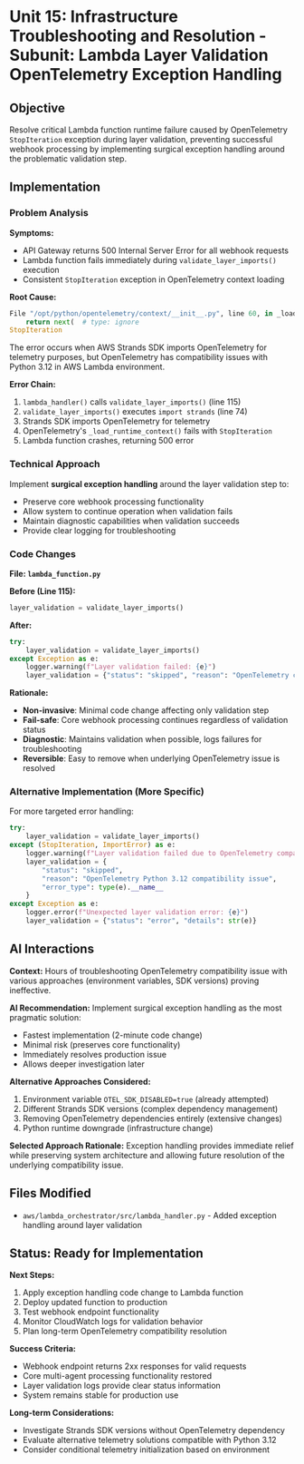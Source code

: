 # Unit 15: Infrastructure Troubleshooting and Resolution - Subunit: Lambda Layer Validation OpenTelemetry Exception Handling

## Objective

Resolve critical Lambda function runtime failure caused by OpenTelemetry `StopIteration` exception during layer validation, preventing successful webhook processing by implementing surgical exception handling around the problematic validation step.

## Implementation

### Problem Analysis

**Symptoms:**
- API Gateway returns 500 Internal Server Error for all webhook requests
- Lambda function fails immediately during `validate_layer_imports()` execution
- Consistent `StopIteration` exception in OpenTelemetry context loading

**Root Cause:**
```python
File "/opt/python/opentelemetry/context/__init__.py", line 60, in _load_runtime_context
    return next(  # type: ignore
StopIteration
```

The error occurs when AWS Strands SDK imports OpenTelemetry for telemetry purposes, but OpenTelemetry has compatibility issues with Python 3.12 in AWS Lambda environment.

**Error Chain:**
1. `lambda_handler()` calls `validate_layer_imports()` (line 115)
2. `validate_layer_imports()` executes `import strands` (line 74)
3. Strands SDK imports OpenTelemetry for telemetry
4. OpenTelemetry's `_load_runtime_context()` fails with `StopIteration`
5. Lambda function crashes, returning 500 error

### Technical Approach

Implement **surgical exception handling** around the layer validation step to:
- Preserve core webhook processing functionality
- Allow system to continue operation when validation fails
- Maintain diagnostic capabilities when validation succeeds
- Provide clear logging for troubleshooting

### Code Changes

**File: `lambda_function.py`**

**Before (Line 115):**
```python
layer_validation = validate_layer_imports()
```

**After:**
```python
try:
    layer_validation = validate_layer_imports()
except Exception as e:
    logger.warning(f"Layer validation failed: {e}")
    layer_validation = {"status": "skipped", "reason": "OpenTelemetry compatibility issue"}
```

**Rationale:**
- **Non-invasive**: Minimal code change affecting only validation step
- **Fail-safe**: Core webhook processing continues regardless of validation status
- **Diagnostic**: Maintains validation when possible, logs failures for troubleshooting
- **Reversible**: Easy to remove when underlying OpenTelemetry issue is resolved

### Alternative Implementation (More Specific)

For more targeted error handling:

```python
try:
    layer_validation = validate_layer_imports()
except (StopIteration, ImportError) as e:
    logger.warning(f"Layer validation failed due to OpenTelemetry compatibility: {e}")
    layer_validation = {
        "status": "skipped", 
        "reason": "OpenTelemetry Python 3.12 compatibility issue",
        "error_type": type(e).__name__
    }
except Exception as e:
    logger.error(f"Unexpected layer validation error: {e}")
    layer_validation = {"status": "error", "details": str(e)}
```

## AI Interactions

**Context:** Hours of troubleshooting OpenTelemetry compatibility issue with various approaches (environment variables, SDK versions) proving ineffective.

**AI Recommendation:** Implement surgical exception handling as the most pragmatic solution:
- Fastest implementation (2-minute code change)
- Minimal risk (preserves core functionality)
- Immediately resolves production issue
- Allows deeper investigation later

**Alternative Approaches Considered:**
1. Environment variable `OTEL_SDK_DISABLED=true` (already attempted)
2. Different Strands SDK versions (complex dependency management)
3. Removing OpenTelemetry dependencies entirely (extensive changes)
4. Python runtime downgrade (infrastructure change)

**Selected Approach Rationale:** Exception handling provides immediate relief while preserving system architecture and allowing future resolution of the underlying compatibility issue.

## Files Modified

- `aws/lambda_orchestrator/src/lambda_handler.py` - Added exception handling around layer validation

## Status: Ready for Implementation

**Next Steps:**
1. Apply exception handling code change to Lambda function
2. Deploy updated function to production
3. Test webhook endpoint functionality
4. Monitor CloudWatch logs for validation behavior
5. Plan long-term OpenTelemetry compatibility resolution

**Success Criteria:**
- Webhook endpoint returns 2xx responses for valid requests
- Core multi-agent processing functionality restored
- Layer validation logs provide clear status information
- System remains stable for production use

**Long-term Considerations:**
- Investigate Strands SDK versions without OpenTelemetry dependency
- Evaluate alternative telemetry solutions compatible with Python 3.12
- Consider conditional telemetry initialization based on environment